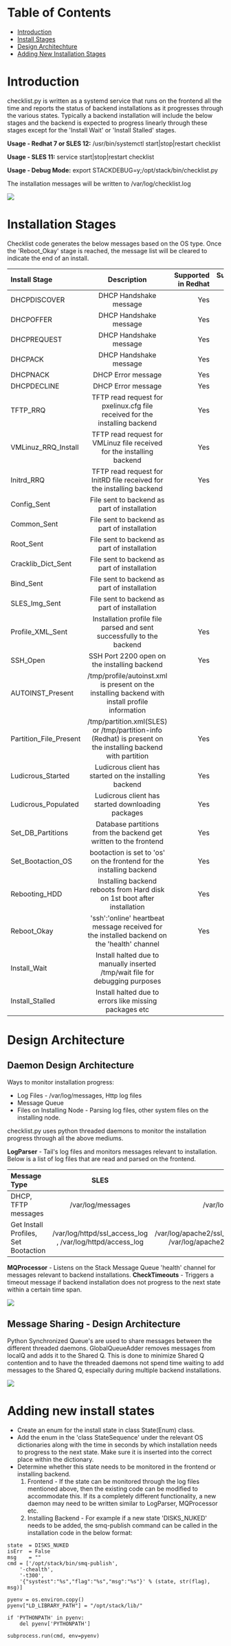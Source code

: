 # Table of Contents  
* [Introduction](#intro)
* [Install Stages](#installstages)
* [Design Architechture](#designarch)
* [Adding New Installation Stages](#addnewinstallstages)

<a name="intro"/>

# Introduction
checklist.py is written as a systemd service that runs on the frontend all the time and reports the status of backend installations as it progresses through the various states. Typically a backend installation will include the below stages and the backend is expected to progress linearly through these stages except for the 'Install Wait' or 'Install Stalled' stages.

**Usage - Redhat 7 or SLES 12:** /usr/bin/systemctl start|stop|restart checklist

**Usage - SLES 11:** service start|stop|restart checklist

**Usage - Debug Mode:** export STACKDEBUG=y;/opt/stack/bin/checklist.py

The installation messages will be written to /var/log/checklist.log

![](https://github.com/Teradata/stacki-wiki/blob/master/images/Stacki-Checklist-Install-Stages.png)

<a name="installstages"/>

# Installation Stages
Checklist code generates the below messages based on the OS type. Once the 'Reboot_Okay' stage is reached, the message list will be cleared to indicate the end of an install.

| Install Stage | Description | Supported in Redhat | Supported in SLES |
| :---          |     :---:      |          ---: |          ---: |
| DHCPDISCOVER  | DHCP Handshake message     | Yes    | Yes |
| DHCPOFFER     | DHCP Handshake message     | Yes    | Yes |
| DHCPREQUEST   | DHCP Handshake message     | Yes    | Yes |
| DHCPACK       | DHCP Handshake message     | Yes    | Yes |
| DHCPNACK       | DHCP Error message     | Yes    | Yes |
| DHCPDECLINE      | DHCP Error message    | Yes    | Yes |
| TFTP_RRQ | TFTP read request for pxelinux.cfg file received for the installing backend | Yes    | Yes |
| VMLinuz_RRQ_Install | TFTP read request for VMLinuz file received for the installing backend | Yes    | Yes |
| Initrd_RRQ | TFTP read request for InitRD file received for the installing backend | Yes    | Yes |
| Config_Sent | File sent to backend as part of installation | | Yes |
| Common_Sent | File sent to backend as part of installation | | Yes |
| Root_Sent | File sent to backend as part of installation | | Yes |
| Cracklib_Dict_Sent | File sent to backend as part of installation | | Yes |
| Bind_Sent | File sent to backend as part of installation | | Yes |
| SLES_Img_Sent | File sent to backend as part of installation | | Yes |
| Profile_XML_Sent | Installation profile file parsed and sent successfully to the backend | Yes    | Yes |
| SSH_Open| SSH Port 2200 open on the installing backend | Yes | Yes |
| AUTOINST_Present| /tmp/profile/autoinst.xml is present on the installing backend with install profile information | | Yes |
| Partition_File_Present | /tmp/partition.xml(SLES) or /tmp/partition-info (Redhat) is present on the installing backend with partition | Yes | Yes|
| Ludicrous_Started | Ludicrous client has started on the installing backend | Yes | Yes |
| Ludicrous_Populated | Ludicrous client has started downloading packages | Yes | Yes |
| Set_DB_Partitions | Database partitions from the backend get written to the frontend | Yes    | Yes |
| Set_Bootaction_OS | bootaction is set to 'os' on the frontend for the installing backend | Yes    | Yes |
| Rebooting_HDD | Installing backend reboots from Hard disk on 1st boot after installation | Yes    | Yes |
| Reboot_Okay | 'ssh':'online' heartbeat message received for the installed backend on the 'health' channel | Yes    | Yes |
|Install_Wait | Install halted due to manually inserted /tmp/wait file for debugging purposes | | Yes |
|Install_Stalled | Install halted due to errors like missing packages etc| | Yes |

<a name="designarch"/>

# Design Architecture
## Daemon Design Architecture
Ways to monitor installation progress:

* Log Files - /var/log/messages, Http log files
* Message Queue
* Files on Installing Node - Parsing log files, other system files on the installing node.

checklist.py uses python threaded daemons to monitor the installation progress through all the above mediums.

**LogParser** - Tail's log files and monitors messages relevant to installation. Below is a list of log files that are read and parsed on the frontend.

| Message Type | SLES | Redhat |
| :--- | :---: | ---: |
| DHCP, TFTP messages | /var/log/messages | /var/log/messages |
| Get Install Profiles, Set Bootaction | /var/log/httpd/ssl_access_log , /var/log/httpd/access_log | /var/log/apache2/ssl_access_log, /var/log/apache2/access_log |

**MQProcessor** - Listens on the Stack Message Queue 'health' channel for messages relevant to backend installations.
**CheckTimeouts** - Triggers a timeout message if backend installation does not progress to the next state within a certain time span.

![](https://github.com/Teradata/stacki-wiki/blob/master/images/Stacki-Checklist-Daemons_frontend.png)

## Message Sharing - Design Architecture
Python Synchronized Queue's are used to share messages between the different threaded daemons. GlobalQueueAdder removes messages from localQ and adds it to the Shared Q. This is done to minimize Shared Q contention and to have the threaded daemons not spend time waiting to add messages to the Shared Q, especially during multiple backend installations.

![](https://github.com/Teradata/stacki-wiki/blob/master/images/Stacki-Checklist-Messages.png)

<a name="addnewinstallstages"/>

# Adding new install states
* Create an enum for the install state in class State(Enum) class.
* Add the enum in the 'class StateSequence' under the relevant OS dictionaries along with the time in seconds by which installation needs to progress to the next state. Make sure it is inserted into the correct place within the dictionary.
* Determine whether this state needs to be monitored in the frontend or installing backend.
   1. Frontend - If the state can be monitored through the log files mentioned above, then the existing code can be modified to accommodate this. If its a completely different functionality, a new daemon may need to be written similar to LogParser, MQProcessor etc. 
   2. Installing Backend - For example if a new state 'DISKS_NUKED' needs to be added, the smq-publish command can be called in the installation code in the below format:

>   
    state  = DISKS_NUKED
    isErr  = False
    msg    = ""
    cmd = ['/opt/stack/bin/smq-publish', 
        '-chealth', 
        '-t300',
        '{"systest":"%s","flag":"%s","msg":"%s"}' % (state, str(flag), msg)]

    pyenv = os.environ.copy()
    pyenv["LD_LIBRARY_PATH"] = "/opt/stack/lib/"

    if 'PYTHONPATH' in pyenv:
        del pyenv['PYTHONPATH']

    subprocess.run(cmd, env=pyenv)